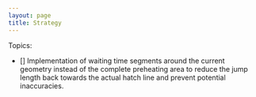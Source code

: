 ```yaml
---
layout: page
title: Strategy
---
```


Topics:

- [] Implementation of waiting time segments around the current geometry instead of the complete preheating area to reduce the jump length back towards the actual hatch line and prevent potential inaccuracies.


